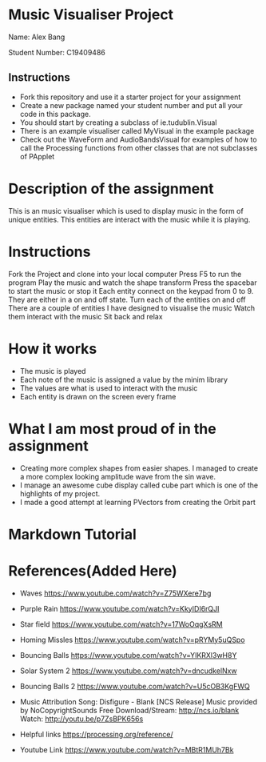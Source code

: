 # Music Visualiser Project

Name: Alex Bang

Student Number: C19409486

## Instructions
- Fork this repository and use it a starter project for your assignment
- Create a new package named your student number and put all your code in this package.
- You should start by creating a subclass of ie.tudublin.Visual
- There is an example visualiser called MyVisual in the example package
- Check out the WaveForm and AudioBandsVisual for examples of how to call the Processing functions from other classes that are not subclasses of PApplet

# Description of the assignment
This is an music visualiser which is used to display music in the form of unique entities. This entities are
interact with the music while it is playing.

# Instructions
Fork the Project and clone into your local computer
Press F5 to run the program
Play the music and watch the shape transform
Press the spacebar to start the music or stop it
Each entity connect on the keypad from 0 to 9. They are either in a on and off state.
Turn each of the entities on and off
There are a couple of entities I have designed to visualise the music
Watch them interact with the music
Sit back and relax

# How it works
- The music is played 
- Each note of the music is assigned a value by the minim library
- The values are what is used to interact with the music
- Each entity is drawn on the screen every frame

# What I am most proud of in the assignment
- Creating more complex shapes from easier shapes. I managed to create a more complex looking amplitude wave from the sin wave.
- I manage an awesome cube display called cube part which is one of the highlights of my project.
- I made a good attempt at learning PVectors from creating the Orbit part


# Markdown Tutorial

# References(Added Here)
- Waves
https://www.youtube.com/watch?v=Z75WXere7bg 

- Purple Rain
https://www.youtube.com/watch?v=KkyIDI6rQJI

- Star field
https://www.youtube.com/watch?v=17WoOqgXsRM

- Homing Missles
https://www.youtube.com/watch?v=pRYMy5uQSpo

- Bouncing Balls
https://www.youtube.com/watch?v=YIKRXl3wH8Y

- Solar System 2
https://www.youtube.com/watch?v=dncudkelNxw

- Bouncing Balls 2
https://www.youtube.com/watch?v=U5cOB3KgFWQ

- Music Attribution
Song: Disfigure - Blank [NCS Release]
Music provided by NoCopyrightSounds
Free Download/Stream: http://ncs.io/blank
Watch: http://youtu.be/p7ZsBPK656s

- Helpful links
https://processing.org/reference/

- Youtube Link
https://www.youtube.com/watch?v=MBtR1MUh7Bk

